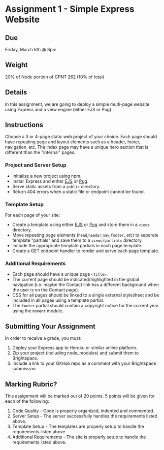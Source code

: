 # Assignment 1 - Simple Express Website
## Due
Friday, March 6th @ 8pm

## Weight
20% of Node portion of CPNT 262 (10% of total)

## Details
In this assignment, we are going to deploy a simple multi-page website using Express and a view engine (either EJS or Pug).

## Instructions
Choose a 3 or 4-page static web project of your choice. Each page should have repeating page and layout elements such as a header, footer, navigation, etc. The index page may have a unique hero section that is different than the "internal" pages.

### Project and Server Setup
- Initialize a new project using npm.
- Install Express and either [EJS](https://ejs.co/) or [Pug](https://pugjs.org/api/getting-started.html).
- Serve static assets from a `public` directory.
- Return 404 errors when a static file or endpoint cannot be found.

### Template Setup
For each page of your site:
- Create a template using either [EJS](https://ejs.co/) or [Pug](https://pugjs.org/api/getting-started.html) and store them in a `views` directory.
- Move repeating page elements (`head`,`header`,`nav`,`footer`, etc) to separate template "partials" and save them to a `views/partials` directory.
- Include the appropriate template partials in each page template.
- Create a GET endpoint handler to render and serve each page template.

### Additional Requirements
- Each page should have a unique page `<title>`.
- The current page should be indicated/highlighted in the global navigation (i.e. maybe the Contact link has a different background when the user is on the Contact page).
- CSS for all pages should be linked to a single external stylesheet and be included in all pages using a template partial.
- The `footer` partial should contain a copyright notice for the current year using the `moment` module.

## Submitting Your Assignment
In order to receive a grade, you must:
1. Deploy your Express app to Heroku or similar online platform.
2. Zip your project (including node_modules) and submit them to Brightspace.
3. Include a link to your GitHub repo as a comment with your Brightspace submission.

## Marking Rubric?
This assignment will be marked out of 20 points. 5 points will be given for each of the following:
1. Code Quality - Code is properly organized, indented and commented.
2. Server Setup - The server successfully handles the requirements listed above.
3. Template Setup - The templates are properly setup to handle the requirements listed above.
4. Additional Requirements - The site is properly setup to handle the requirements listed above.